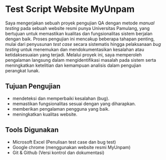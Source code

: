 # Test Script Website MyUnpam
Saya mengerjakan sebuah proyek pengujian QA dengan metode *manual testing* pada sebuah website resmi punya Universitas Pamulang, yang bertujuan untuk memastikan kualitas dan fungsionalitas sistem berjalan dengan baik. Proses pengujian ini mencakup beberapa tahapan penting, mulai dari penyusunan *test case* secara sistematis hingga pelaksanaan *bug testing* untuk menemukan dan mendokumentasikan kesalahan atau ketidaksesuaian yang terjadi. Melalui proyek ini, saya memperoleh pengalaman langsung dalam mengidentifikasi masalah pada sistem serta meningkatkan ketelitian dan kemampuan analisis dalam pengujian perangkat lunak.

## Tujuan Pengujian
- mendeteksi dan memperbaiki kesalahan (bug).
- memastikan fungsionalitas sesuai dengan yang diharapkan.
- memberikan pengalaman pengguna yang baik.
- meningkatkan kualitas website.

## Tools Digunakan
- Microsoft Excel (Penulisan test case dan bug test)
- Google chrome (menggunakan website resmi MyUnpam)
- Git & Github (Versi kontrol dan dokumentasi)

